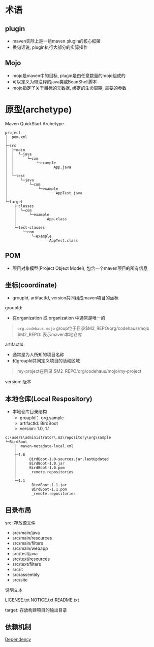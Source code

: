 # 术语

## plugin

- maven实际上是一组maven plugin的核心框架
- 换句话说, plugin执行大部分的实际操作

## Mojo

- mojo是maven中的目标, plugin是由任意数量的mojo组成的
- 可以定义为带注释的java类或BeanShell脚本
- mojo指定了关于目标的元数据, 绑定的生命周期, 需要的参数

# 原型(archetype)

Maven QuickStart Archetype

```shell
project
│  pom.xml
│
├─src
│  ├─main
│  │  └─java
│  │      └─com
│  │          └─example
│  │                  App.java
│  │
│  └─test
│      └─java
│          └─com
│              └─example
│                      AppTest.java
│
└─target
    ├─classes
    │  └─com
    │      └─example
    │              App.class
    │
    └─test-classes
        └─com
            └─example
                    AppTest.class
```


## POM

- 项目对象模型(Project Object Model), 包含一个maven项目的所有信息

## 坐标(coordinate)

- groupId, artifactId, version共同组成maven项目的坐标

groupId: 

- 在organization 或 organization 中通常是唯一的

> `org.codehaus.mojo` group位于目录$M2_REPO/org/codehaus/mojo
> $M2_REPO: 表示maven本地仓库

artifactId: 

- 通常是为人所知的项目名称
- 和groupId共同定义项目的活动区域

> my-project在目录 $M2_REPO/org/codehaus/mojo/my-project

version: 版本

## 本地仓库(Local Respository)

- 本地仓库目录结构
  - groupId： org.sample
  - artifactId: BirdBoot
  - version: 1.0, 1.1

```
c:\users\administrator\.m2\repository\org\sample
└─BirdBoot
    │  maven-metadata-local.xml
    │
    ├─1.0
    │      BirdBoot-1.0-sources.jar.lastUpdated
    │      BirdBoot-1.0.jar
    │      BirdBoot-1.0.pom
    │      _remote.repositories
    │
    └─1.1
            BirdBoot-1.1.jar
            BirdBoot-1.1.pom
            _remote.repositories
```

## 目录布局

src: 存放源文件

- src/main/java
- src/main/resources
- src/main/filters
- src/main/webapp
- src/test/java
- src/text/resources
- src/text/filters
- src/it
- src/assembly
- src/site

说明文本

LICENSE.txt
NOTICE.txt
README.txt

target: 存放构建项目的输出目录

## 依赖机制

[Dependency](Maven_Term_Dependency.md)

